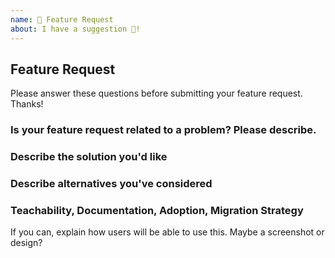 ```yaml
---
name: 🚀 Feature Request
about: I have a suggestion 🙂!
---
```


## Feature Request

Please answer these questions before submitting your feature request. Thanks!

### Is your feature request related to a problem? Please describe.

### Describe the solution you'd like

### Describe alternatives you've considered

### Teachability, Documentation, Adoption, Migration Strategy

If you can, explain how users will be able to use this.
Maybe a screenshot or design?

